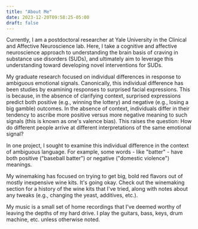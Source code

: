 ```yaml
---
title: "About Me"
date: 2023-12-20T09:58:25-05:00
draft: false
---
```


Currently, I am a postdoctoral researcher at Yale University in the Clinical and Affective Neuroscience lab. Here, I take a cognitive and affective neuroscience approach to understanding the brain basis of craving in substance use disorders (SUDs), and ultimately aim to leverage this understanding toward developing novel interventions for SUDs. 

My graduate research focused on individual differences in response to ambiguous emotional signals. Canonically, this individual difference has been studies by examining responses to surprised facial expressions. This is because, in the absence of clarifying context, surprised expressions predict both positive (e.g., winning the lottery) and negative (e.g., losing a big gamble) outcomes. In the absence of context, individuals differ in their tendency to ascribe more positive versus more negative meaning to such signals (this is known as one's valence bias). This raises the question: How do different people arrive at different interpretations of the same emotional signal? 

In one project, I sought to examine this individual difference in the context of ambiguous language. For example, some words - like "batter" - have both positive ("baseball batter") or negative ("domestic violence") meanings. 

My winemaking has focused on trying to get big, bold red flavors out of mostly inexpensive wine kits. It's going okay. Check out the winemaking section for a history of the wine kits that I've tried, along with notes about any tweaks (e.g., changing the yeast, additives, etc.).

My music is a small set of home recordings that I've deemed worthy of leaving the depths of my hard drive. I play the guitars, bass, keys, drum machine, etc. unless otherwise noted. 